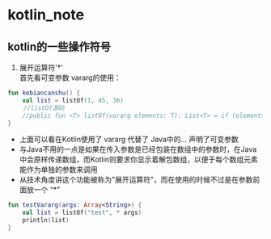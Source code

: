 kotlin_note
===
kotlin的一些操作符号
---
1. 展开运算符'*'   
首先看可变参数 vararg的使用：
```kotlin
fun kebiancanshu() {
    val list = listOf(1, 45, 36)
　　 //listOf源码
    //public fun <T> listOf(vararg elements: T): List<T> = if (elements.size > 0) elements.asList() else emptyList()
}
```
* 上面可以看在Kotlin使用了 vararg 代替了 Java中的... 声明了可变参数
* 与Java不用的一点是如果在传入参数是已经包装在数组中的参数时，在Java中会原样传递数组，而Kotlin则要求你显示着解包数组，以便于每个数组元素能作为单独的参数来调用
* 从技术角度讲这个功能被称为"展开运算符"，而在使用的时候不过是在参数前面放一个 “*”
```kotlin
fun testVararg(args: Array<String>) {
    val list = listOf("test", * args)
    println(list)
}
```

